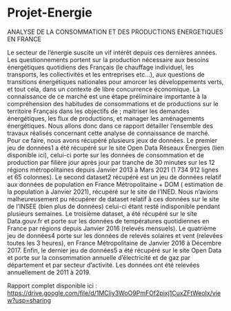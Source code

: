 # Projet-Energie

ANALYSE DE LA CONSOMMATION ET DES PRODUCTIONS
ENERGETIQUES EN FRANCE

Le secteur de l’énergie suscite un vif intérêt depuis ces dernières années.
Les questionnements portent sur la production nécessaire aux besoins énergétiques quotidiens des Français (le chauffage individuel, les transports, les collectivités et les entreprises etc…), aux questions de transitions énergétiques nationales pour amorcer les développements verts, et tout cela, dans un contexte de libre concurrence économique.
La connaissance de ce marché est une étape préliminaire importante à la compréhension des habitudes de consommations et de productions sur le territoire Français dans les objectifs de ; maitriser les demandes énergétiques, les flux de productions, et manager les aménagements énergétiques.
Nous allons donc dans ce rapport détailler l’ensemble des travaux réalisés concernant cette analyse de connaissance de marché.
Pour ce faire, nous avons récupéré plusieurs jeux de données.
Le premier jeu de données1 a été récupéré sur le site Open Data Réseaux Energies (lien disponible ici), celui-ci porte sur les données de consommation et de production par filière jour après jour par tranche de 30 minutes sur les 12 régions métropolitaines depuis Janvier 2013 à Mars 2021 (1 734 912 lignes et 65 colonnes).
Le second dataset2 récupéré est un jeu de données relatif aux données de population en France Métropolitaine + DOM ( estimation de la population à Janvier 2021), récupéré sur le site de l’INED. Nous n’avions malheureusement pu récupérer de dataset relatif à ces données sur le site de l’INSEE (bien plus de données) celui-ci étant resté indisponible pendant plusieurs semaines.
Le troisième dataset, a été récupéré sur le site Data.gouv.fr et porte sur les données de températures quotidiennes en France par régions depuis Janvier 2016 (relevés mensuels).
Le quatrième jeu de données4 porte sur les données de relevés solaires et vent (relevées toutes les 3 heures), en France Métropolitaine de Janvier 2016 à Décembre 2017.
Enfin, le dernier jeu de données5 a été récupéré sur le site Open Data et porte sur la consommation annuelle d’électricité et de gaz par département et par secteur d’activité. Les données ont été relevées annuellement de 2011 à 2019.

Rapport complet disponible ici :
https://drive.google.com/file/d/1MCliy3WoO9PmFOf2pixj1CuxZFtWeoIx/view?usp=sharing